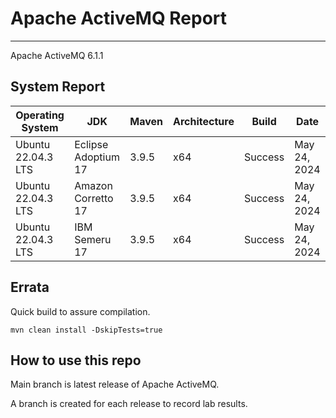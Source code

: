 # Apache ActiveMQ Report
--- 

Apache ActiveMQ 6.1.1

## System Report

| Operating System    | JDK       | Maven | Architecture | Build | Date  |
|---------------------|-----------|-------|--------------|-------|-------|
| Ubuntu 22.04.3 LTS          | Eclipse Adoptium 17   | 3.9.5 | x64      | Success | May 24, 2024 |
| Ubuntu 22.04.3 LTS          | Amazon Corretto 17   | 3.9.5 | x64      | Success | May 24, 2024 |
| Ubuntu 22.04.3 LTS          | IBM Semeru 17   | 3.9.5 | x64      | Success | May 24, 2024 |



## Errata


Quick build to assure compilation. 
```
mvn clean install -DskipTests=true
```

## How to use this repo

Main branch is latest release of Apache ActiveMQ.

A branch is created for each release to record lab results.
